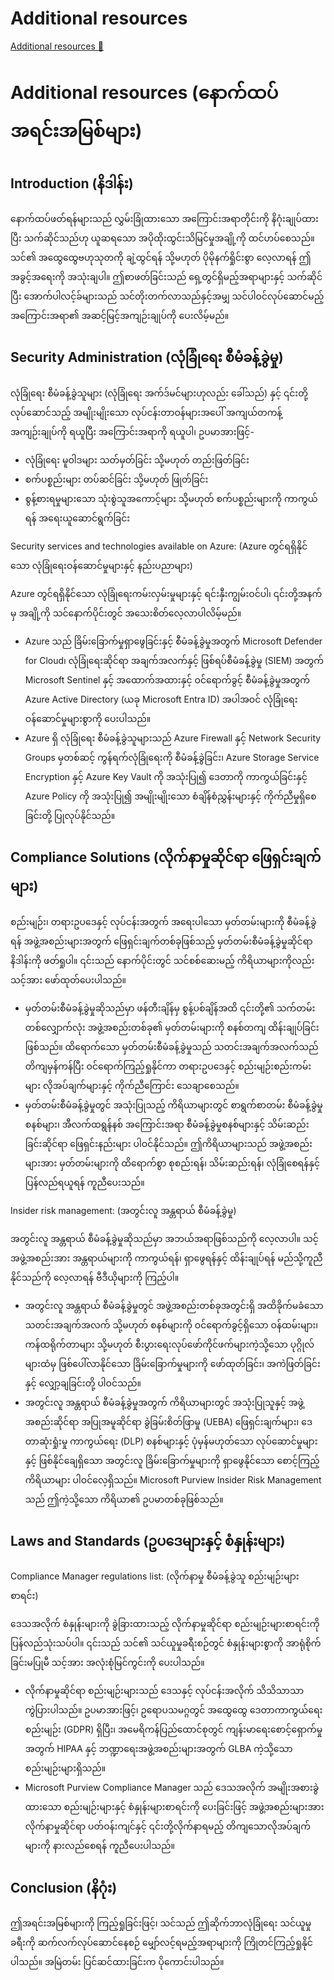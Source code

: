 # Additional resources

[Additional resources 🔗](https://www.coursera.org/learn/cybersecurity-management-and-compliance/supplement/qZHte/additional-resources)

# Additional resources (နောက်ထပ် အရင်းအမြစ်များ)

## Introduction (နိဒါန်း)

နောက်ထပ်ဖတ်ရန်များသည် လွှမ်းခြုံထားသော အကြောင်းအရာတိုင်းကို နိဂုံးချုပ်ထားပြီး သက်ဆိုင်သည်ဟု ယူဆရသော အပိုထိုးထွင်းသိမြင်မှုအချို့ကို ထင်ဟပ်စေသည်။ သင်၏ အထွေထွေဗဟုသုတကို ချဲ့ထွင်ရန် သို့မဟုတ် ပိုမိုနက်ရှိုင်းစွာ လေ့လာရန် ဤအခွင့်အရေးကို အသုံးချပါ။ ဤစာဖတ်ခြင်းသည် ရှေ့တွင်ရှိမည့်အရာများနှင့် သက်ဆိုင်ပြီး အောက်ပါလင့်ခ်များသည် သင်တိုးတက်လာသည်နှင့်အမျှ သင်ပါဝင်လုပ်ဆောင်မည့် အကြောင်းအရာ၏ အဆင့်မြင့်အကျဉ်းချုပ်ကို ပေးလိမ့်မည်။

## Security Administration (လုံခြုံရေး စီမံခန့်ခွဲမှု)

လုံခြုံရေး စီမံခန့်ခွဲသူများ (လုံခြုံရေး အက်ဒ်မင်များဟုလည်း ခေါ်သည်) နှင့် ၎င်းတို့လုပ်ဆောင်သည့် အမျိုးမျိုးသော လုပ်ငန်းတာဝန်များအပေါ် အကျယ်တကန့် အကျဉ်းချုပ်ကို ရယူပြီး အကြောင်းအရာကို ရယူပါ၊ ဥပမာအားဖြင့်-

- လုံခြုံရေး မူဝါဒများ သတ်မှတ်ခြင်း သို့မဟုတ် တည်းဖြတ်ခြင်း
- စက်ပစ္စည်းများ တပ်ဆင်ခြင်း သို့မဟုတ် ဖြုတ်ခြင်း
- စွန့်စားရမှုများသော သုံးစွဲသူအကောင့်များ သို့မဟုတ် စက်ပစ္စည်းများကို ကာကွယ်ရန် အရေးယူဆောင်ရွက်ခြင်း

Security services and technologies available on Azure: (Azure တွင်ရရှိနိုင်သော လုံခြုံရေးဝန်ဆောင်မှုများနှင့် နည်းပညာများ)

Azure တွင်ရရှိနိုင်သော လုံခြုံရေးကမ်းလှမ်းမှုများနှင့် ရင်းနှီးကျွမ်းဝင်ပါ၊ ၎င်းတို့အနက်မှ အချို့ကို သင်နောက်ပိုင်းတွင် အသေးစိတ်လေ့လာပါလိမ့်မည်။

- Azure သည် ခြိမ်းခြောက်မှုရှာဖွေခြင်းနှင့် စီမံခန့်ခွဲမှုအတွက် Microsoft Defender for Cloud၊ လုံခြုံရေးဆိုင်ရာ အချက်အလက်နှင့် ဖြစ်ရပ်စီမံခန့်ခွဲမှု (SIEM) အတွက် Microsoft Sentinel နှင့် အထောက်အထားနှင့် ဝင်ရောက်ခွင့် စီမံခန့်ခွဲမှုအတွက် Azure Active Directory (ယခု Microsoft Entra ID) အပါအဝင် လုံခြုံရေးဝန်ဆောင်မှုများစွာကို ပေးပါသည်။
- Azure ရှိ လုံခြုံရေး စီမံခန့်ခွဲသူများသည် Azure Firewall နှင့် Network Security Groups မှတစ်ဆင့် ကွန်ရက်လုံခြုံရေးကို စီမံခန့်ခွဲခြင်း၊ Azure Storage Service Encryption နှင့် Azure Key Vault ကို အသုံးပြု၍ ဒေတာကို ကာကွယ်ခြင်းနှင့် Azure Policy ကို အသုံးပြု၍ အမျိုးမျိုးသော စံချိန်စံညွှန်းများနှင့် ကိုက်ညီမှုရှိစေခြင်းတို့ ပြုလုပ်နိုင်သည်။

## Compliance Solutions (လိုက်နာမှုဆိုင်ရာ ဖြေရှင်းချက်များ)

စည်းမျဉ်း၊ တရားဥပဒေနှင့် လုပ်ငန်းအတွက် အရေးပါသော မှတ်တမ်းများကို စီမံခန့်ခွဲရန် အဖွဲ့အစည်းများအတွက် ဖြေရှင်းချက်တစ်ခုဖြစ်သည့် မှတ်တမ်းစီမံခန့်ခွဲမှုဆိုင်ရာ နိဒါန်းကို ဖတ်ရှုပါ။ ၎င်းသည် နောက်ပိုင်းတွင် သင်စစ်ဆေးမည့် ကိရိယာများကိုလည်း သင့်အား ဖော်ထုတ်ပေးပါသည်။

- မှတ်တမ်းစီမံခန့်ခွဲမှုဆိုသည်မှာ ဖန်တီးချိန်မှ စွန့်ပစ်ချိန်အထိ ၎င်းတို့၏ သက်တမ်းတစ်လျှောက်လုံး အဖွဲ့အစည်းတစ်ခု၏ မှတ်တမ်းများကို စနစ်တကျ ထိန်းချုပ်ခြင်းဖြစ်သည်။ ထိရောက်သော မှတ်တမ်းစီမံခန့်ခွဲမှုသည် သတင်းအချက်အလက်သည် တိကျမှန်ကန်ပြီး ဝင်ရောက်ကြည့်ရှုနိုင်ကာ တရားဥပဒေနှင့် စည်းမျဉ်းစည်းကမ်းများ လိုအပ်ချက်များနှင့် ကိုက်ညီကြောင်း သေချာစေသည်။
- မှတ်တမ်းစီမံခန့်ခွဲမှုတွင် အသုံးပြုသည့် ကိရိယာများတွင် စာရွက်စာတမ်း စီမံခန့်ခွဲမှုစနစ်များ၊ အီလက်ထရွန်နစ် အကြောင်းအရာ စီမံခန့်ခွဲမှုစနစ်များနှင့် သိမ်းဆည်းခြင်းဆိုင်ရာ ဖြေရှင်းနည်းများ ပါဝင်နိုင်သည်။ ဤကိရိယာများသည် အဖွဲ့အစည်းများအား မှတ်တမ်းများကို ထိရောက်စွာ စုစည်းရန်၊ သိမ်းဆည်းရန်၊ လုံခြုံစေရန်နှင့် ပြန်လည်ရယူရန် ကူညီပေးသည်။

Insider risk management: (အတွင်းလူ အန္တရာယ် စီမံခန့်ခွဲမှု)

အတွင်းလူ အန္တရာယ် စီမံခန့်ခွဲမှုဆိုသည်မှာ အဘယ်အရာဖြစ်သည်ကို လေ့လာပါ။ သင့်အဖွဲ့အစည်းအား အန္တရာယ်များကို ကာကွယ်ရန်၊ ရှာဖွေရန်နှင့် ထိန်းချုပ်ရန် မည်သို့ကူညီနိုင်သည်ကို လေ့လာရန် ဗီဒီယိုများကို ကြည့်ပါ။

- အတွင်းလူ အန္တရာယ် စီမံခန့်ခွဲမှုတွင် အဖွဲ့အစည်းတစ်ခုအတွင်းရှိ အထိခိုက်မခံသော သတင်းအချက်အလက် သို့မဟုတ် စနစ်များကို ဝင်ရောက်ခွင့်ရှိသော ဝန်ထမ်းများ၊ ကန်ထရိုက်တာများ သို့မဟုတ် စီးပွားရေးလုပ်ဖော်ကိုင်ဖက်များကဲ့သို့သော ပုဂ္ဂိုလ်များထံမှ ဖြစ်ပေါ်လာနိုင်သော ခြိမ်းခြောက်မှုများကို ဖော်ထုတ်ခြင်း၊ အကဲဖြတ်ခြင်းနှင့် လျှော့ချခြင်းတို့ ပါဝင်သည်။
- အတွင်းလူ အန္တရာယ် စီမံခန့်ခွဲမှုအတွက် ကိရိယာများတွင် အသုံးပြုသူနှင့် အဖွဲ့အစည်းဆိုင်ရာ အပြုအမူဆိုင်ရာ ခွဲခြမ်းစိတ်ဖြာမှု (UEBA) ဖြေရှင်းချက်များ၊ ဒေတာဆုံးရှုံးမှု ကာကွယ်ရေး (DLP) စနစ်များနှင့် ပုံမှန်မဟုတ်သော လုပ်ဆောင်မှုများနှင့် ဖြစ်နိုင်ချေရှိသော အတွင်းလူ ခြိမ်းခြောက်မှုများကို ရှာဖွေနိုင်သော စောင့်ကြည့်ကိရိယာများ ပါဝင်လေ့ရှိသည်။ Microsoft Purview Insider Risk Management သည် ဤကဲ့သို့သော ကိရိယာ၏ ဥပမာတစ်ခုဖြစ်သည်။

## Laws and Standards (ဥပဒေများနှင့် စံနှုန်းများ)

Compliance Manager regulations list: (လိုက်နာမှု စီမံခန့်ခွဲသူ စည်းမျဉ်းများစာရင်း)

ဒေသအလိုက် စံနှုန်းများကို ခွဲခြားထားသည့် လိုက်နာမှုဆိုင်ရာ စည်းမျဉ်းများစာရင်းကို ပြန်လည်သုံးသပ်ပါ။ ၎င်းသည် သင်၏ သင်ယူမှုခရီးစဉ်တွင် စံနှုန်းများစွာကို အာရုံစိုက်ခြင်းမပြုမီ သင့်အား အလုံးစုံမြင်ကွင်းကို ပေးပါသည်။

- လိုက်နာမှုဆိုင်ရာ စည်းမျဉ်းများသည် ဒေသနှင့် လုပ်ငန်းအလိုက် သိသိသာသာ ကွဲပြားပါသည်။ ဥပမာအားဖြင့်၊ ဥရောပသမဂ္ဂတွင် အထွေထွေ ဒေတာကာကွယ်ရေး စည်းမျဉ်း (GDPR) ရှိပြီး၊ အမေရိကန်ပြည်ထောင်စုတွင် ကျန်းမာရေးစောင့်ရှောက်မှုအတွက် HIPAA နှင့် ဘဏ္ဍာရေးအဖွဲ့အစည်းများအတွက် GLBA ကဲ့သို့သော စည်းမျဉ်းများရှိသည်။
- Microsoft Purview Compliance Manager သည် ဒေသအလိုက် အမျိုးအစားခွဲထားသော စည်းမျဉ်းများနှင့် စံနှုန်းများစာရင်းကို ပေးခြင်းဖြင့် အဖွဲ့အစည်းများအား လိုက်နာမှုဆိုင်ရာ ပတ်ဝန်းကျင်နှင့် ၎င်းတို့လိုက်နာရမည့် တိကျသောလိုအပ်ချက်များကို နားလည်စေရန် ကူညီပေးပါသည်။

## Conclusion (နိဂုံး)

ဤအရင်းအမြစ်များကို ကြည့်ရှုခြင်းဖြင့်၊ သင်သည် ဤဆိုက်ဘာလုံခြုံရေး သင်ယူမှုခရီးကို ဆက်လက်လုပ်ဆောင်နေစဉ် မျှော်လင့်ရမည့်အရာများကို ကြိုတင်ကြည့်ရှုနိုင်ပါသည်။ အမြဲတမ်း ပြင်ဆင်ထားခြင်းက ပိုကောင်းပါသည်။
